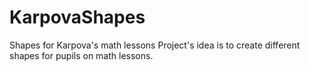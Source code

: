 # KarpovaShapes
Shapes for Karpova's math lessons
Project's idea is to create different shapes for pupils on math lessons.

